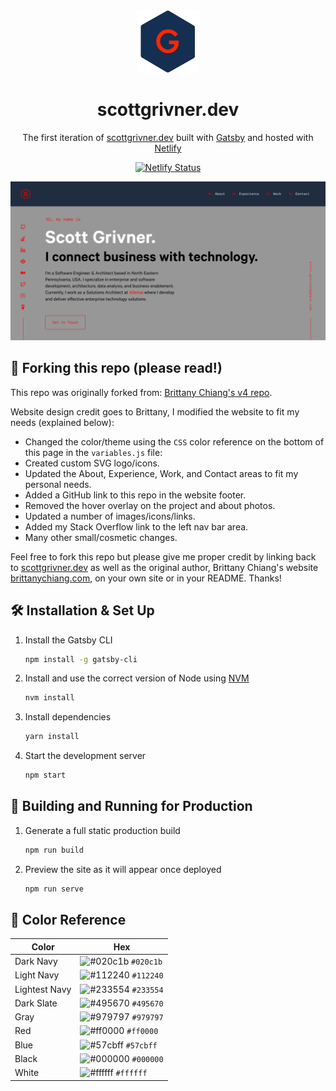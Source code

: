 <div align="center">
      <a href="https://scottgrivner.dev" target="_blank">
         <img alt="Logo" src="./src/images/logo.png" />
    </a>
</div>
<h1 align="center">
  scottgrivner.dev
</h1>
<p align="center">
  The first iteration of <a href="https://scottgrivner.dev" target="_blank">scottgrivner.dev</a> built with <a href="https://www.gatsbyjs.org/" target="_blank">Gatsby</a> and hosted with <a href="https://www.netlify.com/" target="_blank">Netlify</a>
</p>
<p align="center">
    <a href="https://app.netlify.com/sites/scottgrivner/deploys" target="_blank">
    <img src="https://api.netlify.com/api/v1/badges/2789b2bf-185c-477a-96b5-65901acb629c/deploy-status" alt="Netlify Status" />
    </a>
</p>

![demo](./src/images/demo.png)

## 🚨 Forking this repo (please read!)

This repo was originally forked from:
[Brittany Chiang's v4 repo](https://github.com/bchiang7/v4).

Website design credit goes to Brittany, I modified the website to fit my needs (explained below):

- Changed the color/theme using the `CSS` color reference on the bottom of this page in the `variables.js` file:
- Created custom SVG logo/icons.
- Updated the About, Experience, Work, and Contact areas to fit my personal needs.
- Added a GitHub link to this repo in the website footer.
- Removed the hover overlay on the project and about photos.
- Updated a number of images/icons/links.
- Added my Stack Overflow link to the left nav bar area.
- Many other small/cosmetic changes.

Feel free to fork this repo but please give me proper credit by linking back to [scottgrivner.dev](https://scottgrivner.dev) as well as the original author, Brittany Chiang's website [brittanychiang.com](https://brittanychiang.com), on your own site or in your README. Thanks!

## 🛠 Installation & Set Up

1. Install the Gatsby CLI

   ```sh
   npm install -g gatsby-cli
   ```

2. Install and use the correct version of Node using [NVM](https://github.com/nvm-sh/nvm)

   ```sh
   nvm install
   ```

3. Install dependencies

   ```sh
   yarn install
   ```

4. Start the development server

   ```sh
   npm start
   ```

## 🚀 Building and Running for Production

1. Generate a full static production build

   ```sh
   npm run build
   ```

1. Preview the site as it will appear once deployed

   ```sh
   npm run serve
   ```

## 🎨 Color Reference

| Color         | Hex                                                                |
| ------------- | ------------------------------------------------------------------ |
| Dark Navy     | ![#020c1b](https://via.placeholder.com/10/020c1b?text=+) `#020c1b` |
| Light Navy    | ![#112240](https://via.placeholder.com/10/112240?text=+) `#112240` |
| Lightest Navy | ![#233554](https://via.placeholder.com/10/233554?text=+) `#233554` |
| Dark Slate    | ![#495670](https://via.placeholder.com/10/495670?text=+) `#495670` |
| Gray          | ![#979797](https://via.placeholder.com/10/979797?text=+) `#979797` |
| Red           | ![#ff0000](https://via.placeholder.com/10/ff0000?text=+) `#ff0000` |
| Blue          | ![#57cbff](https://via.placeholder.com/10/57cbff?text=+) `#57cbff` |
| Black         | ![#000000](https://via.placeholder.com/10/000000?text=+) `#000000` |
| White         | ![#ffffff](https://via.placeholder.com/10/ffffff?text=+) `#ffffff` |
